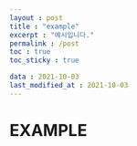 ```yaml
---
layout : post
title : "example"
excerpt : "예시입니다."
permalink : /post
toc : true
toc_sticky : true

data : 2021-10-03
last_modified_at : 2021-10-03
---
```

<h1>EXAMPLE</h1>
